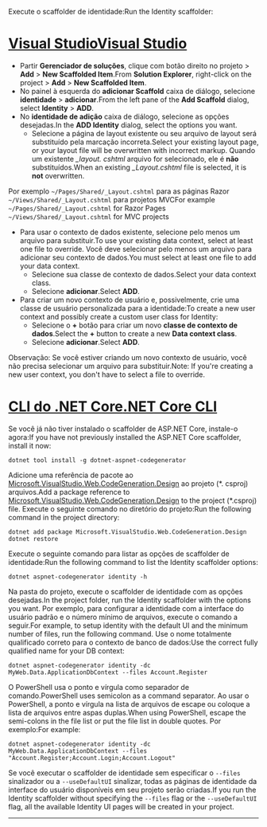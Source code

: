 <span data-ttu-id="4f4f5-101">Execute o scaffolder de identidade:</span><span class="sxs-lookup"><span data-stu-id="4f4f5-101">Run the Identity scaffolder:</span></span>

# <a name="visual-studiotabvisual-studio"></a>[<span data-ttu-id="4f4f5-102">Visual Studio</span><span class="sxs-lookup"><span data-stu-id="4f4f5-102">Visual Studio</span></span>](#tab/visual-studio)

* <span data-ttu-id="4f4f5-103">Partir **Gerenciador de soluções**, clique com botão direito no projeto > **Add** > **New Scaffolded Item**.</span><span class="sxs-lookup"><span data-stu-id="4f4f5-103">From **Solution Explorer**, right-click on the project > **Add** > **New Scaffolded Item**.</span></span>
* <span data-ttu-id="4f4f5-104">No painel à esquerda do **adicionar Scaffold** caixa de diálogo, selecione **identidade** > **adicionar**.</span><span class="sxs-lookup"><span data-stu-id="4f4f5-104">From the left pane of the **Add Scaffold** dialog, select **Identity** > **ADD**.</span></span>
* <span data-ttu-id="4f4f5-105">No **identidade de adição** caixa de diálogo, selecione as opções desejadas.</span><span class="sxs-lookup"><span data-stu-id="4f4f5-105">In the **ADD Identity** dialog, select the options you want.</span></span>
  * <span data-ttu-id="4f4f5-106">Selecione a página de layout existente ou seu arquivo de layout será substituído pela marcação incorreta.</span><span class="sxs-lookup"><span data-stu-id="4f4f5-106">Select your existing layout page, or your layout file will be overwritten with incorrect markup.</span></span> <span data-ttu-id="4f4f5-107">Quando um existente  *\_layout. cshtml* arquivo for selecionado, ele é **não** substituídos.</span><span class="sxs-lookup"><span data-stu-id="4f4f5-107">When an existing *\_Layout.cshtml* file is selected, it is **not** overwritten.</span></span>

 <span data-ttu-id="4f4f5-108">Por exemplo `~/Pages/Shared/_Layout.cshtml` para as páginas Razor `~/Views/Shared/_Layout.cshtml` para projetos MVC</span><span class="sxs-lookup"><span data-stu-id="4f4f5-108">For example `~/Pages/Shared/_Layout.cshtml` for Razor Pages `~/Views/Shared/_Layout.cshtml` for MVC projects</span></span>
* <span data-ttu-id="4f4f5-109">Para usar o contexto de dados existente, selecione pelo menos um arquivo para substituir.</span><span class="sxs-lookup"><span data-stu-id="4f4f5-109">To use your existing data context, select at least one file to override.</span></span> <span data-ttu-id="4f4f5-110">Você deve selecionar pelo menos um arquivo para adicionar seu contexto de dados.</span><span class="sxs-lookup"><span data-stu-id="4f4f5-110">You must select at least one file to add your data context.</span></span>
  * <span data-ttu-id="4f4f5-111">Selecione sua classe de contexto de dados.</span><span class="sxs-lookup"><span data-stu-id="4f4f5-111">Select your data context class.</span></span>
  * <span data-ttu-id="4f4f5-112">Selecione **adicionar**.</span><span class="sxs-lookup"><span data-stu-id="4f4f5-112">Select **ADD**.</span></span>
* <span data-ttu-id="4f4f5-113">Para criar um novo contexto de usuário e, possivelmente, crie uma classe de usuário personalizada para a identidade:</span><span class="sxs-lookup"><span data-stu-id="4f4f5-113">To create a new user context and possibly create a custom user class for Identity:</span></span>
  * <span data-ttu-id="4f4f5-114">Selecione o **+** botão para criar um novo **classe de contexto de dados**.</span><span class="sxs-lookup"><span data-stu-id="4f4f5-114">Select the **+** button to create a new **Data context class**.</span></span>
  * <span data-ttu-id="4f4f5-115">Selecione **adicionar**.</span><span class="sxs-lookup"><span data-stu-id="4f4f5-115">Select **ADD**.</span></span>

<span data-ttu-id="4f4f5-116">Observação: Se você estiver criando um novo contexto de usuário, você não precisa selecionar um arquivo para substituir.</span><span class="sxs-lookup"><span data-stu-id="4f4f5-116">Note: If you're creating a new user context, you don't have to select a file to override.</span></span>

# <a name="net-core-clitabnetcore-cli"></a>[<span data-ttu-id="4f4f5-117">CLI do .NET Core</span><span class="sxs-lookup"><span data-stu-id="4f4f5-117">.NET Core CLI</span></span>](#tab/netcore-cli)

<span data-ttu-id="4f4f5-118">Se você já não tiver instalado o scaffolder de ASP.NET Core, instale-o agora:</span><span class="sxs-lookup"><span data-stu-id="4f4f5-118">If you have not previously installed the ASP.NET Core scaffolder, install it now:</span></span>

```console
dotnet tool install -g dotnet-aspnet-codegenerator
```

<span data-ttu-id="4f4f5-119">Adicione uma referência de pacote ao [Microsoft.VisualStudio.Web.CodeGeneration.Design](https://www.nuget.org/packages/Microsoft.VisualStudio.Web.CodeGeneration.Design/) ao projeto (\*. csproj) arquivos.</span><span class="sxs-lookup"><span data-stu-id="4f4f5-119">Add a package reference to [Microsoft.VisualStudio.Web.CodeGeneration.Design](https://www.nuget.org/packages/Microsoft.VisualStudio.Web.CodeGeneration.Design/) to the project (\*.csproj) file.</span></span> <span data-ttu-id="4f4f5-120">Execute o seguinte comando no diretório do projeto:</span><span class="sxs-lookup"><span data-stu-id="4f4f5-120">Run the following command in the project directory:</span></span>

```console
dotnet add package Microsoft.VisualStudio.Web.CodeGeneration.Design
dotnet restore
```

<span data-ttu-id="4f4f5-121">Execute o seguinte comando para listar as opções de scaffolder de identidade:</span><span class="sxs-lookup"><span data-stu-id="4f4f5-121">Run the following command to list the Identity scaffolder options:</span></span>

```console
dotnet aspnet-codegenerator identity -h
```

<span data-ttu-id="4f4f5-122">Na pasta do projeto, execute o scaffolder de identidade com as opções desejadas.</span><span class="sxs-lookup"><span data-stu-id="4f4f5-122">In the project folder, run the Identity scaffolder with the options you want.</span></span> <span data-ttu-id="4f4f5-123">Por exemplo, para configurar a identidade com a interface do usuário padrão e o número mínimo de arquivos, execute o comando a seguir.</span><span class="sxs-lookup"><span data-stu-id="4f4f5-123">For example, to setup identity with the default UI and the minimum number of files, run the following command.</span></span> <span data-ttu-id="4f4f5-124">Use o nome totalmente qualificado correto para o contexto de banco de dados:</span><span class="sxs-lookup"><span data-stu-id="4f4f5-124">Use the correct fully qualified name for your DB context:</span></span>

```console
dotnet aspnet-codegenerator identity -dc MyWeb.Data.ApplicationDbContext --files Account.Register
```

<span data-ttu-id="4f4f5-125">O PowerShell usa o ponto e vírgula como separador de comando.</span><span class="sxs-lookup"><span data-stu-id="4f4f5-125">PowerShell uses semicolon as a command separator.</span></span> <span data-ttu-id="4f4f5-126">Ao usar o PowerShell, a ponto e vírgula na lista de arquivos de escape ou coloque a lista de arquivos entre aspas duplas.</span><span class="sxs-lookup"><span data-stu-id="4f4f5-126">When using PowerShell, escape the semi-colons in the file list or put the file list in double quotes.</span></span> <span data-ttu-id="4f4f5-127">Por exemplo:</span><span class="sxs-lookup"><span data-stu-id="4f4f5-127">For example:</span></span>

```console
dotnet aspnet-codegenerator identity -dc MyWeb.Data.ApplicationDbContext --files "Account.Register;Account.Login;Account.Logout"
```

<span data-ttu-id="4f4f5-128">Se você executar o scaffolder de identidade sem especificar o `--files` sinalizador ou a `--useDefaultUI` sinalizar, todas as páginas de identidade da interface do usuário disponíveis em seu projeto serão criadas.</span><span class="sxs-lookup"><span data-stu-id="4f4f5-128">If you run the Identity scaffolder without specifying the `--files` flag or the `--useDefaultUI` flag, all the available Identity UI pages will be created in your project.</span></span>

---
